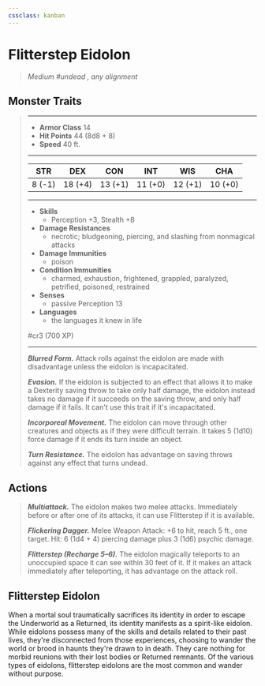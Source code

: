 ```yaml
---
cssclass: kanban
---
```


# Flitterstep Eidolon
>*Medium #undead , any alignment*
## Monster Traits
>___
>- **Armor Class** 14
>- **Hit Points** 44 (8d8 + 8)
>- **Speed** 40 ft.
>___
>|STR|DEX|CON|INT|WIS|CHA|
>|:---:|:---:|:---:|:---:|:---:|:---:|
>|8 (-1)|18 (+4)|13 (+1)|11 (+0)|12 (+1)|10 (+0)|
>___
>- **Skills**
>	 - Perception +3, Stealth +8
>- **Damage Resistances**
>	 - necrotic; bludgeoning, piercing, and slashing from nonmagical attacks
>- **Damage Immunities**
>	 - poison
>- **Condition Immunities**
>	 - charmed, exhaustion, frightened, grappled, paralyzed, petrified, poisoned, restrained
>- **Senses**
>	 - passive Perception 13
>- **Languages**
>	 - the languages it knew in life
>
> #cr3 (700 XP)
>___
>***Blurred Form.*** Attack rolls against the eidolon are made with disadvantage unless the eidolon is incapacitated.  
>
>***Evasion.*** If the eidolon is subjected to an effect that allows it to make a Dexterity saving throw to take only half damage, the eidolon instead takes no damage if it succeeds on the saving throw, and only half damage if it fails. It can't use this trait if it's incapacitated.  
>
>***Incorporeal Movement.*** The eidolon can move through other creatures and objects as if they were difficult terrain. It takes 5 (1d10) force damage if it ends its turn inside an object.  
>
>***Turn Resistance.*** The eidolon has advantage on saving throws against any effect that turns undead.  
>
## Actions
>***Multiattack.*** The eidolon makes two melee attacks. Immediately before or after one of its attacks, it can use Flitterstep if it is available.  
>
>***Flickering Dagger.*** Melee Weapon Attack: +6 to hit, reach 5 ft., one target. Hit: 6 (1d4 + 4) piercing damage plus 3 (1d6) psychic damage.  
>
>***Flitterstep (Recharge 5–6).*** The eidolon magically teleports to an unoccupied space it can see within 30 feet of it. If it makes an attack immediately after teleporting, it has advantage on the attack roll.
## Flitterstep Eidolon
When a mortal soul traumatically sacrifices its identity in order to escape the Underworld as a Returned, its identity manifests as a spirit-like eidolon. While eidolons possess many of the skills and details related to their past lives, they're disconnected from those experiences, choosing to wander the world or brood in haunts they're drawn to in death. They care nothing for morbid reunions with their lost bodies or Returned remnants.
Of the various types of eidolons, flitterstep eidolons are the most common and wander without purpose.